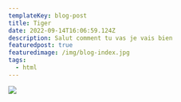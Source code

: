 ```yaml
---
templateKey: blog-post
title: Tiger
date: 2022-09-14T16:06:59.124Z
description: Salut comment tu vas je vais bien
featuredpost: true
featuredimage: /img/blog-index.jpg
tags:
  - html
---
```

![](/img/home-jumbotron.jpg)